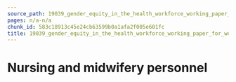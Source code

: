 ```yaml
---
source_path: 19039_gender_equity_in_the_health_workforce_working_paper_for_web_pdf.md
pages: n/a-n/a
chunk_id: 583c18913c45e24cb63599b0a1afa2f005e601fc
title: 19039_gender_equity_in_the_health_workforce_working_paper_for_web_pdf
---
```

# Nursing and midwifery personnel
